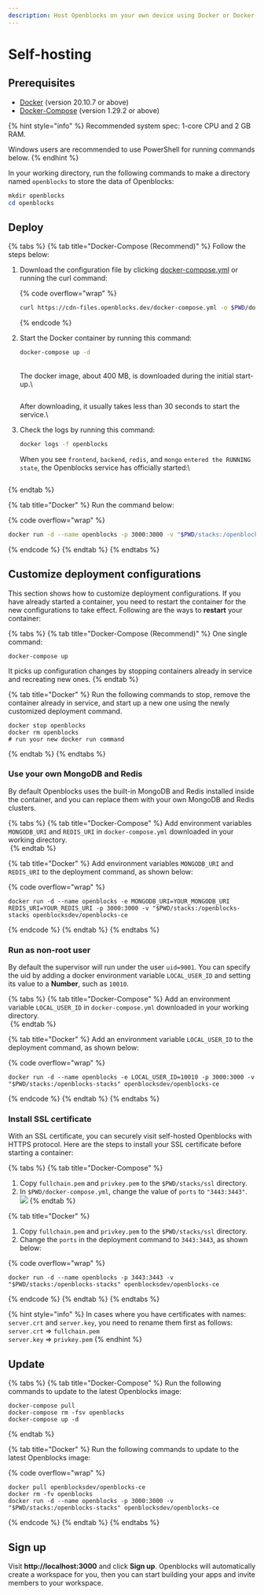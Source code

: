 ```yaml
---
description: Host Openblocks on your own device using Docker or Docker-Compose.
---
```


# Self-hosting

## Prerequisites

* [Docker](https://docs.docker.com/get-docker/) (version 20.10.7 or above)
* [Docker-Compose](https://docs.docker.com/compose/install/) (version 1.29.2 or above)

{% hint style="info" %}
Recommended system spec: 1-core CPU and 2 GB RAM.

Windows users are recommended to use PowerShell for running commands below.
{% endhint %}

In your working directory, run the following commands to make a directory named `openblocks` to store the data of Openblocks:

```powershell
mkdir openblocks
cd openblocks
```

## Deploy

{% tabs %}
{% tab title="Docker-Compose (Recommend)" %}
Follow the steps below:

1.  Download the configuration file by clicking [docker-compose.yml](https://cdn-files.openblocks.dev/docker-compose.yml) or running the curl command:&#x20;

    {% code overflow="wrap" %}
    ```bash
    curl https://cdn-files.openblocks.dev/docker-compose.yml -o $PWD/docker-compose.yml
    ```
    {% endcode %}
2.  Start the Docker container by running this command:

    ```bash
    docker-compose up -d
    ```

    \
    The docker image, about 400 MB, is downloaded during the initial start-up.\


    <figure><img src="../.gitbook/assets/download-ce.png" alt=""><figcaption></figcaption></figure>

    After downloading, it usually takes less than 30 seconds to start the service.\

3.  Check the logs by running this command:

    ```bash
    docker logs -f openblocks
    ```



    When you see `frontend`, `backend`, `redis`, and `mongo` `entered the RUNNING state`, the Openblocks service has officially started:\


    <figure><img src="../.gitbook/assets/check-logs-ce.png" alt=""><figcaption></figcaption></figure>
{% endtab %}

{% tab title="Docker" %}
Run the command below:

{% code overflow="wrap" %}
```bash
docker run -d --name openblocks -p 3000:3000 -v "$PWD/stacks:/openblocks-stacks" openblocksdev/openblocks-ce
```
{% endcode %}
{% endtab %}
{% endtabs %}

## Customize deployment configurations

This section shows how to customize deployment configurations. If you have already started a container, you need to restart the container for the new configurations to take effect. Following are the ways to **restart** your container:

{% tabs %}
{% tab title="Docker-Compose (Recommend)" %}
One single command:

```
docker-compose up
```

It picks up configuration changes by stopping containers already in service and recreating new ones.
{% endtab %}

{% tab title="Docker" %}
Run the following commands to stop, remove the container already in service, and start up a new one using the newly customized deployment command.

```docker
docker stop openblocks
docker rm openblocks
# run your new docker run command
```
{% endtab %}
{% endtabs %}

### Use your own MongoDB and Redis

By default Openblocks uses the built-in MongoDB and Redis installed inside the container, and you can replace them with your own MongoDB and Redis clusters.

{% tabs %}
{% tab title="Docker-Compose" %}
Add environment variables `MONGODB_URI` and `REDIS_URI` in `docker-compose.yml` downloaded in your working directory.\
<img src="../.gitbook/assets/mongodb-redis-uri.png" alt="" data-size="original">
{% endtab %}

{% tab title="Docker" %}
Add environment variables `MONGODB_URI` and `REDIS_URI` to the deployment command, as shown below:

{% code overflow="wrap" %}
```docker
docker run -d --name openblocks -e MONGODB_URI=YOUR_MONGODB_URI REDIS_URI=YOUR_REDIS_URI -p 3000:3000 -v "$PWD/stacks:/openblocks-stacks openblocksdev/openblocks-ce
```
{% endcode %}
{% endtab %}
{% endtabs %}

### Run as non-root user

By default the supervisor will run under the user `uid=9001`. You can specify the uid by adding a docker environment variable `LOCAL_USER_ID` and setting its value to a **Number**, such as `10010`.

{% tabs %}
{% tab title="Docker-Compose" %}
Add an environment variable `LOCAL_USER_ID` in `docker-compose.yml` downloaded in your working directory.\
<img src="../.gitbook/assets/local-user-id (2).png" alt="" data-size="original">
{% endtab %}

{% tab title="Docker" %}
Add an environment variable `LOCAL_USER_ID` to the deployment command, as shown below:

{% code overflow="wrap" %}
```docker
docker run -d --name openblocks -e LOCAL_USER_ID=10010 -p 3000:3000 -v "$PWD/stacks:/openblocks-stacks" openblocksdev/openblocks-ce
```
{% endcode %}
{% endtab %}
{% endtabs %}

### Install SSL certificate

With an SSL certificate, you can securely visit self-hosted Openblocks with HTTPS protocol. Here are the steps to install your SSL certificate before starting a container:

{% tabs %}
{% tab title="Docker-Compose" %}
1. Copy `fullchain.pem` and `privkey.pem` to the `$PWD/stacks/ssl` directory.
2. In `$PWD/docker-compose.yml`, change the value of `ports` to `"3443:3443"`.\
   ![](../.gitbook/assets/ssl-certificates.png)
{% endtab %}

{% tab title="Docker" %}
1. Copy `fullchain.pem` and `privkey.pem` to the `$PWD/stacks/ssl` directory.
2. Change the `ports` in the deployment command to `3443:3443`, as shown below:

{% code overflow="wrap" %}
```docker
docker run -d --name openblocks -p 3443:3443 -v "$PWD/stacks:/openblocks-stacks" openblocksdev/openblocks-ce
```
{% endcode %}
{% endtab %}
{% endtabs %}

{% hint style="info" %}
In cases where you have certificates with names: `server.crt` and `server.key`, you need to rename them first as follows:\
`server.crt` => `fullchain.pem`\
`server.key` => `privkey.pem`
{% endhint %}

## Update

{% tabs %}
{% tab title="Docker-Compose" %}
Run the following commands to update to the latest Openblocks image:

```docker
docker-compose pull
docker-compose rm -fsv openblocks
docker-compose up -d
```
{% endtab %}

{% tab title="Docker" %}
Run the following commands to update to the latest Openblocks image:

{% code overflow="wrap" %}
```docker
docker pull openblocksdev/openblocks-ce
docker rm -fv openblocks
docker run -d --name openblocks -p 3000:3000 -v "$PWD/stacks:/openblocks-stacks" openblocksdev/openblocks-ce
```
{% endcode %}
{% endtab %}
{% endtabs %}

## Sign up

Visit **http://localhost:3000** and click **Sign up**. Openblocks will automatically create a workspace for you, then you can start building your apps and invite members to your workspace.

<figure><img src="../.gitbook/assets/after-deployment.png" alt=""><figcaption></figcaption></figure>
